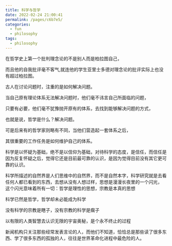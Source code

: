 ```yaml
---
title: 科学与哲学
date: 2022-02-24 21:00:41
permalink: /pages/c6b7e5/
categories:
  - fun
  - philosophy
tags:
  - philosophy
---
```

在哲学史上第一个批判理念论的不是别人而是柏拉图自己，

而且他的自我批评毫不客气,就连他的学生亚里士多德对理念论的批评实际上也没有超过柏拉图。

古人在讨论问题时，注重的是如何解决问题。

当自己原有理论体系无法解决问题时，他们毫不讳言自己所面临的问题，

只要有必要，他们毫不犹豫抛开原有的体系，去找到能够解决问题的方式，

也就是说，哲学是什么？解决问题。

可是后来有的哲学家则略有不同，当他们营造起一套体系之后，

其很重要的工作任务是如何维护自己的体系。

科学是以怀疑为基础，绝不是以信仰为基础，对待科学的态度，是信任，而信任是因为反复怀疑之后，觉得它还是目前最可靠的认识，是因为觉得目前没有其它更可靠的认识。

科学所描述的自然界是人们思维中的自然界，而不是自然本字，科学研究就是去看任何人都已看到的东西，去想从没有人想过样，思想是漫漫长夜里的一个闪光， 这个闪光意味着所有一切：哲学是理性的思想，宗教是本真的思想

科学已然是哲学，哲学却未必能成为科学

没有科学的宗教是瞎子，没有宗教的科学是瘸子

以有限的人类智慧去认识无限的宇宙奥秘，是个永不终止的过程


新闻机构只关注那些经常发表言论的人，而他们不知道，恰恰总是那些读了很多东西、学了很多东西的孤独的人，往往是世界革命化进程中最危险的人。

